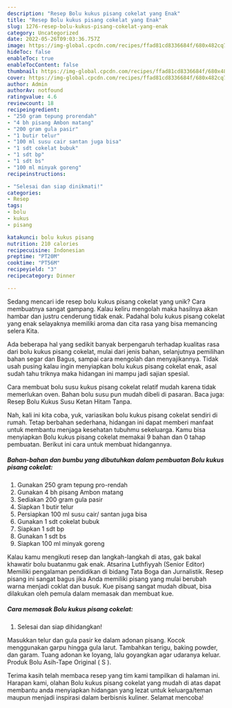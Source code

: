 ```yaml
---
description: "Resep Bolu kukus pisang cokelat yang Enak"
title: "Resep Bolu kukus pisang cokelat yang Enak"
slug: 1276-resep-bolu-kukus-pisang-cokelat-yang-enak
category: Uncategorized
date: 2022-05-26T09:03:36.757Z
image: https://img-global.cpcdn.com/recipes/ffad81cd8336684f/680x482cq70/bolu-kukus-pisang-cokelat-foto-resep-utama.jpg
hideToc: false
enableToc: true
enableTocContent: false
thumbnail: https://img-global.cpcdn.com/recipes/ffad81cd8336684f/680x482cq70/bolu-kukus-pisang-cokelat-foto-resep-utama.jpg
cover: https://img-global.cpcdn.com/recipes/ffad81cd8336684f/680x482cq70/bolu-kukus-pisang-cokelat-foto-resep-utama.jpg
author: Admin
authorAv: notfound
ratingvalue: 4.6
reviewcount: 18
recipeingredient:
- "250 gram tepung prorendah"
- "4 bh pisang Ambon matang"
- "200 gram gula pasir"
- "1 butir telur"
- "100 ml susu cair santan juga bisa"
- "1 sdt cokelat bubuk"
- "1 sdt bp"
- "1 sdt bs"
- "100 ml minyak goreng"
recipeinstructions:

- "Selesai dan siap dinikmati!"
categories:
- Resep
tags:
- bolu
- kukus
- pisang

katakunci: bolu kukus pisang 
nutrition: 210 calories
recipecuisine: Indonesian
preptime: "PT20M"
cooktime: "PT56M"
recipeyield: "3"
recipecategory: Dinner

---
```





Sedang mencari ide resep bolu kukus pisang cokelat yang unik? Cara membuatnya sangat gampang. Kalau keliru mengolah maka hasilnya akan hambar dan justru cenderung tidak enak. Padahal bolu kukus pisang cokelat yang enak selayaknya memiliki aroma dan cita rasa yang bisa memancing selera Kita.





Ada beberapa hal yang sedikit banyak berpengaruh terhadap kualitas rasa dari bolu kukus pisang cokelat, mulai dari jenis bahan, selanjutnya pemilihan bahan segar dan Bagus, sampai cara mengolah dan menyajikannya. Tidak usah pusing kalau ingin menyiapkan bolu kukus pisang cokelat enak,      asal sudah tahu triknya maka hidangan ini mampu jadi sajian spesial.














Cara membuat bolu susu kukus pisang cokelat relatif mudah karena tidak memerlukan oven. Bahan bolu susu pun mudah dibeli di pasaran. Baca juga: Resep Bolu Kukus Susu Ketan Hitam Tanpa.






Nah, kali ini kita coba, yuk, variasikan bolu kukus pisang cokelat sendiri di rumah. Tetap berbahan sederhana, hidangan ini dapat memberi manfaat untuk membantu menjaga kesehatan tubuhmu sekeluarga. Kamu bisa menyiapkan Bolu kukus pisang cokelat memakai 9 bahan dan 0 tahap pembuatan. Berikut ini cara untuk membuat hidangannya.

<!--inarticleads1-->

##### Bahan-bahan dan bumbu yang dibutuhkan dalam pembuatan Bolu kukus pisang cokelat:

1. Gunakan 250 gram tepung pro-rendah
1. Gunakan 4 bh pisang Ambon matang
1. Sediakan 200 gram gula pasir
1. Siapkan 1 butir telur
1. Persiapkan 100 ml susu cair/ santan juga bisa
1. Gunakan 1 sdt cokelat bubuk
1. Siapkan 1 sdt bp
1. Gunakan 1 sdt bs
1. Siapkan 100 ml minyak goreng


Kalau kamu mengikuti resep dan langkah-langkah di atas, gak bakal khawatir bolu buatanmu gak enak. Atsarina Luthfiyyah (Senior Editor) Memiliki pengalaman pendidikan di bidang Tata Boga dan Jurnalistik. Resep pisang ini sangat bagus jika Anda memiliki pisang yang mulai berubah warna menjadi coklat dan busuk. Kue pisang sangat mudah dibuat, bisa dilakukan oleh pemula dalam memasak dan membuat kue. 

<!--inarticleads2-->

##### Cara memasak Bolu kukus pisang cokelat:


1. Selesai dan siap dihidangkan!

Masukkan telur dan gula pasir ke dalam adonan pisang. Kocok menggunakan garpu hingga gula larut. Tambahkan terigu, baking powder, dan garam. Tuang adonan ke loyang, lalu goyangkan agar udaranya keluar. Produk Bolu Asih-Tape Original ( S ). 

Terima kasih telah membaca resep yang tim kami tampilkan di halaman ini. Harapan kami, olahan Bolu kukus pisang cokelat yang mudah di atas dapat membantu anda menyiapkan hidangan yang lezat untuk keluarga/teman maupun menjadi inspirasi dalam berbisnis kuliner. Selamat mencoba!
